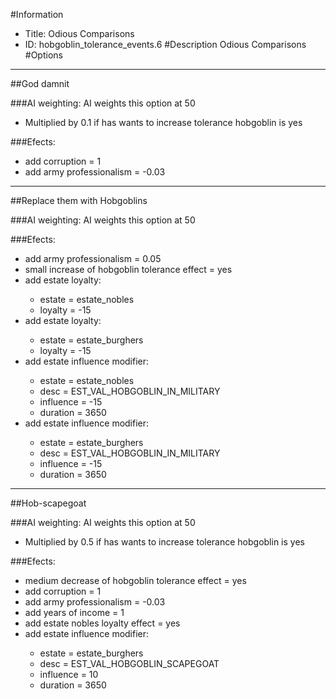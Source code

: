 #Information
 - Title: Odious Comparisons
 - ID: hobgoblin_tolerance_events.6
#Description
Odious Comparisons
#Options

___
##God damnit

###AI weighting:
AI weights this option at 50
 - Multiplied by 0.1 if has wants to increase tolerance hobgoblin is yes


###Efects:<ul><li>add corruption = 1</li><li>add army professionalism = -0.03</li></ul>

___
##Replace them with Hobgoblins

###AI weighting:
AI weights this option at 50


###Efects:<ul><li>add army professionalism = 0.05</li><li>small increase of hobgoblin tolerance effect = yes</li><li>add estate loyalty:</li><ul><li>estate = estate_nobles</li><li>loyalty = -15</li></ul><li>add estate loyalty:</li><ul><li>estate = estate_burghers</li><li>loyalty = -15</li></ul><li>add estate influence modifier:</li><ul><li>estate = estate_nobles</li><li>desc = EST_VAL_HOBGOBLIN_IN_MILITARY</li><li>influence = -15</li><li>duration = 3650</li></ul><li>add estate influence modifier:</li><ul><li>estate = estate_burghers</li><li>desc = EST_VAL_HOBGOBLIN_IN_MILITARY</li><li>influence = -15</li><li>duration = 3650</li></ul></ul>

___
##Hob-scapegoat

###AI weighting:
AI weights this option at 50
 - Multiplied by 0.5 if has wants to increase tolerance hobgoblin is yes


###Efects:<ul><li>medium decrease of hobgoblin tolerance effect = yes</li><li>add corruption = 1</li><li>add army professionalism = -0.03</li><li>add years of income = 1</li><li>add estate nobles loyalty effect = yes</li><li>add estate influence modifier:</li><ul><li>estate = estate_burghers</li><li>desc = EST_VAL_HOBGOBLIN_SCAPEGOAT</li><li>influence = 10</li><li>duration = 3650</li></ul></ul>
